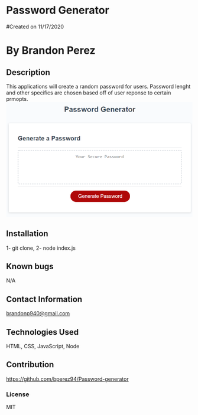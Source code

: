 # Password Generator 
    
#Created on 11/17/2020

# By Brandon Perez

## Description 
This applications will create a random password for users. Password lenght and other specifics are chosen based off of user reponse to certain prmopts.
 <img src = "passwordGenPic.png">
    
## Installation
1- git clone, 2- node index.js
    
## Known bugs
N/A
    
## Contact Information
brandonp940@gmail.com
    
## Technologies Used 
HTML, CSS, JavaScript, Node
    
## Contribution
https://github.com/bperez94/Password-generator
    
### License
MIT
